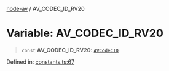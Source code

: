 [node-av](../globals.md) / AV\_CODEC\_ID\_RV20

# Variable: AV\_CODEC\_ID\_RV20

> `const` **AV\_CODEC\_ID\_RV20**: [`AVCodecID`](../type-aliases/AVCodecID.md)

Defined in: [constants.ts:67](https://github.com/seydx/av/blob/f8631fc881b394300b1479f511d55cf1c370a87f/src/constants/constants.ts#L67)
